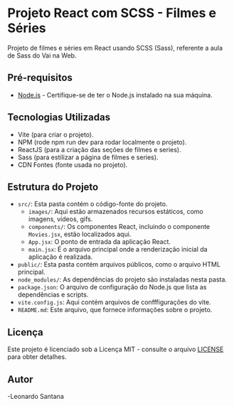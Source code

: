 # Projeto React com SCSS - Filmes e Séries

Projeto de filmes e séries em React usando SCSS (Sass), referente a aula de Sass do Vai na Web. 

## Pré-requisitos

- [Node.js](https://nodejs.org/) - Certifique-se de ter o Node.js instalado na sua máquina.

## Tecnologias Utilizadas

- Vite (para criar o projeto).
- NPM (rode npm run dev para rodar localmente o projeto). 
- ReactJS (para a criação das seções de filmes e series).
- Sass (para estilizar a página de filmes e series).
- CDN Fontes (fonte usada no projeto).

## Estrutura do Projeto

- `src/`: Esta pasta contém o código-fonte do projeto.
  - `images/`: Aqui estão armazenados recursos estáticos, como imagens, vídeos, gifs.
  - `components/`: Os componentes React, incluindo o componente `Movies.jsx`, estão localizados aqui.
  - `App.jsx`: O ponto de entrada da aplicação React.
  - `main.jsx`: É o arquivo principal onde a renderização inicial da aplicação é realizada.
- `public/`: Esta pasta contém arquivos públicos, como o arquivo HTML principal.
- `node_modules/`: As dependências do projeto são instaladas nesta pasta.
- `package.json`: O arquivo de configuração do Node.js que lista as dependências e scripts.
- `vite.config.js`: Aqui contém arquivos de confffigurações do vite.
- `README.md`: Este arquivo, que fornece informações sobre o projeto.

## Licença

Este projeto é licenciado sob a Licença MIT - consulte o arquivo [LICENSE](LICENSE) para obter detalhes.

## Autor

-Leonardo Santana
